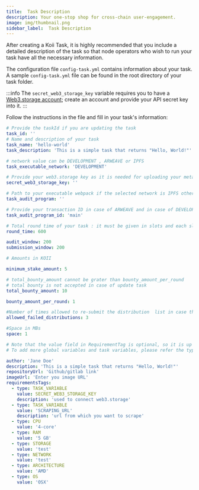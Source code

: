 ```yaml
---
title:  Task Description
description: Your one-stop shop for cross-chain user-engagement.
image: img/thumbnail.png
sidebar_label:  Task Description
---
```


After creating a Koii Task, it is highly recommended that you include a detailed description of the task so that node operators who wish to run your task have all the necessary information.

The configuration file `config-task.yml` contains information about your task. A sample `config-task.yml` file can be found in the root directory of your task folder.

:::info
The `secret_web3_storage_key` variable requires you to have a [Web3.storage account](https://web3.storage/); create an account and provide your API secret key into it.
:::

Follow the instructions in the file and fill in your task's information:

```yml
# Provide the taskId if you are updating the task
task_id: ''
# Name and description of your task
task_name: 'hello-world'
task_description: 'This is a simple task that returns "Hello, World!"'

# network value can be DEVELOPMENT , ARWEAVE or IPFS
task_executable_network: 'DEVELOPMENT'

# Provide your web3.storage key as it is needed for uploading your metadata
secret_web3_storage_key: ''

# Path to your executable webpack if the selected network is IPFS otherwise leave blank
task_audit_program: ''

# Provide your transaction ID in case of ARWEAVE and in case of DEVELOPMENT leave your executable name as "main" otherwise leave blank
task_audit_program_id: 'main'

# Total round time of your task : it must be given in slots and each slot is rougly equal to 4ms
round_time: 600

audit_window: 200
submission_window: 200

# Amounts in KOII

minimum_stake_amount: 5

# total_bounty_amount cannot be grater than bounty_amount_per_round
# total bounty is not accepted in case of update task
total_bounty_amount: 10

bounty_amount_per_round: 1

#Number of times allowed to re-submit the distribution  list in case the distribution list is audited
allowed_failed_distributions: 3

#Space in MBs
space: 1

# Note that the value field in RequirementTag is optional, so it is up to you to include it or not based on your use case.
# To add more global variables and task variables, please refer the type,value,description format shown below

author: 'Jane Doe'
description: 'This is a simple task that returns "Hello, World!"'
repositoryUrl: 'Github/gitlab link'
imageUrl: 'Enter you image URL'
requirementsTags:
  - type: TASK_VARIABLE
    value: SECRET_WEB3_STORAGE_KEY
    description: 'used to connect web3.storage'
  - type: TASK_VARIABLE
    value: 'SCRAPING_URL'
    description: 'url from which you want to scrape'
  - type: CPU
    value: '4-core'
  - type: RAM
    value: '5 GB'
  - type: STORAGE
    value: 'test'
  - type: NETWORK
    value: 'test'
  - type: ARCHITECTURE
    value: 'AMD'
  - type: OS
    value: 'OSX'

```
